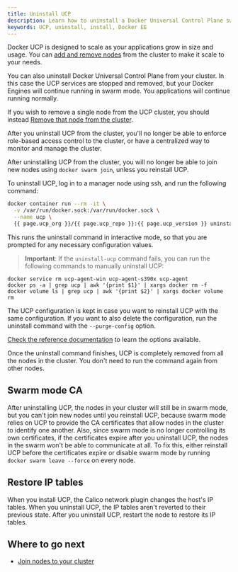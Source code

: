 ```yaml
---
title: Uninstall UCP
description: Learn how to uninstall a Docker Universal Control Plane swarm.
keywords: UCP, uninstall, install, Docker EE
---
```


Docker UCP is designed to scale as your applications grow in size and usage.
You can [add and remove nodes](../configure/scale-your-cluster.md) from the
cluster to make it scale to your needs.

You can also uninstall Docker Universal Control Plane from your cluster. In this
case the UCP services are stopped and removed, but your Docker Engines will
continue running in swarm mode. You applications will continue running normally.

If you wish to remove a single node from the UCP cluster, you should instead
[Remove that node from the cluster](../configure/scale-your-cluster.md).

After you uninstall UCP from the cluster, you'll no longer be able to enforce
role-based access control to the cluster, or have a centralized way to monitor
and manage the cluster.

After uninstalling UCP from the cluster, you will no longer be able to join new
nodes using `docker swarm join`, unless you reinstall UCP.

To uninstall UCP, log in to a manager node using ssh, and run the following
command:

```bash
docker container run --rm -it \
  -v /var/run/docker.sock:/var/run/docker.sock \
  --name ucp \
  {{ page.ucp_org }}/{{ page.ucp_repo }}:{{ page.ucp_version }} uninstall-ucp --interactive
```

This runs the uninstall command in interactive mode, so that you are prompted
for any necessary configuration values.

> **Important**: If the `uninstall-ucp` command fails, you can run the following commands to manually uninstall UCP:
```
docker service rm ucp-agent-win ucp-agent-s390x ucp-agent
docker ps -a | grep ucp | awk '{print $1}' | xargs docker rm -f
docker volume ls | grep ucp | awk '{print $2}' | xargs docker volume rm
```

The UCP configuration is kept in case you want to reinstall UCP with the same
configuration. If you want to also delete the configuration, run the uninstall
command with the `--purge-config` option.

[Check the reference
documentation](/reference/ucp/3.0/cli/index.md) to learn the options available.

Once the uninstall command finishes, UCP is completely removed from all the
nodes in the cluster. You don't need to run the command again from other nodes.

## Swarm mode CA

After uninstalling UCP, the nodes in your cluster will still be in swarm mode,
but you can't join new nodes until you reinstall UCP, because swarm mode
relies on UCP to provide the CA certificates that allow nodes in the cluster
to identify one another. Also, since swarm mode is no longer controlling its
own certificates, if the certificates expire after you uninstall UCP, the nodes
in the swarm won't be able to communicate at all. To fix this, either reinstall
UCP before the certificates expire or disable swarm mode by running
`docker swarm leave --force` on every node.

## Restore IP tables

When you install UCP, the Calico network plugin changes the host's IP tables.
When you uninstall UCP, the IP tables aren't reverted to their previous state.
After you uninstall UCP, restart the node to restore its IP tables.

## Where to go next

- [Join nodes to your cluster](../configure/join-nodes.md)
